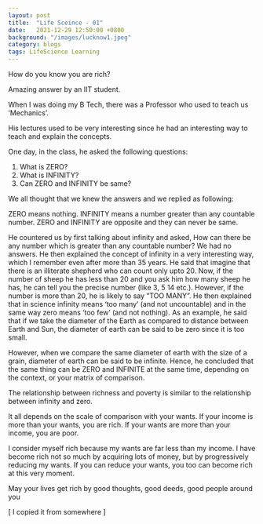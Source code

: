 ```yaml
---
layout: post
title:  "Life Sceince - 01"
date:   2021-12-29 12:50:00 +0800
background: "/images/lucknow1.jpeg"
category: blogs
tags: LifeScience Learning
---
```



How do you know
you are rich?

Amazing answer
by an IIT student.

When I was doing my B Tech, there was a Professor who used to teach us ‘Mechanics’.

His lectures used to be very interesting since he had an interesting way to teach and explain
the concepts.

One day, in the class, he asked the following questions:

1. What is ZERO?
2. What is INFINITY?
3. Can ZERO and INFINITY be same?

We all thought that we knew the answers and we replied as following:

ZERO means nothing.
INFINITY means a number greater than any countable number.
ZERO and INFINITY are opposite and they can never be same.

He countered us by first talking about infinity and asked, How can there be any number which is greater than any countable number?
We had no answers.
He then explained the concept of infinity in a very interesting way, which I remember even after more than 35 years.
He said that imagine that there is an illiterate shepherd who can count only upto 20.
Now, if the number of sheep he has less than 20 and you ask him how many sheep he has, he can tell you the precise number (like 3, 5 14 etc.).
However, if the number is more than 20, he is likely to say “TOO MANY”.
He then explained that in science infinity means ‘too many’ (and not uncountable) and in the same way zero means ‘too few’ (and not nothing).
As an example, he said that if we take the diameter of the Earth as compared to distance between Earth and Sun, the diameter of earth can be said to be zero since it is too small.

However, when we compare the same diameter of earth with the size of a grain, diameter of earth can be said to be infinite.
Hence, he concluded that the same thing can be ZERO and INFINITE at the same time, depending on the context, or your matrix of comparison.

The relationship between richness and poverty is similar to the relationship between infinity and zero.

It all depends on the scale of comparison with your wants.
If your income is more than your wants, you are rich.
If your wants are more than your income, you are poor.

I consider myself rich because my wants are far less than my income.
I have become rich not so much by acquiring lots of money, but by progressively reducing my wants.
If you can reduce your wants, you too can become rich at this very moment.

May your lives get rich by good thoughts, good deeds, good people around you

[ I copied it from somewhere ]